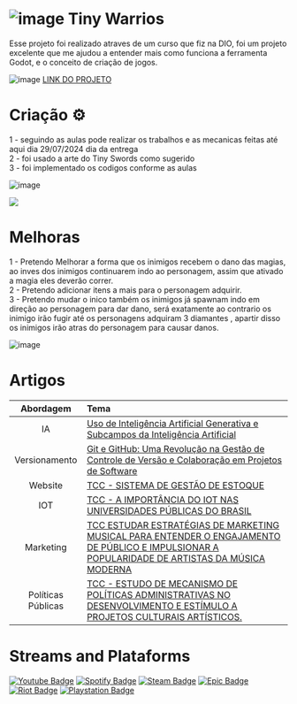 # ![image](https://github.com/user-attachments/assets/18ecdbb4-f33a-4734-b48a-2ab2ff2fe5bb) Tiny Warrios
Esse projeto foi realizado atraves de um curso que fiz na DIO, foi um projeto excelente que me ajudou a entender mais como funciona a ferramenta Godot, e o conceito de criação de jogos.


![image](https://github.com/user-attachments/assets/b6d0b8df-2adf-4436-a2e5-a3066c6b31d5)
[LINK DO PROJETO](https://drive.google.com/drive/folders/1mH2IEOpZqOnCj5rL-fB4Nzaba9-9-uS8?usp=drive_link)


# Criação ⚙️
1 - seguindo as aulas pode realizar os trabalhos e as mecanicas feitas até aqui dia 29/07/2024 dia da entrega</br>
2 - foi usado a arte do Tiny Swords como sugerido</br>
3 - foi implementado os codigos conforme as aulas </br>

![image](https://github.com/user-attachments/assets/c9ab82e1-9772-48aa-ab6e-12747c71d5d5)

<img src="https://img.itch.zone/aW1nLzEwNDgzNjUzLmdpZg==/original/00Nbow.gif" loading="lazy">

# Melhoras

1 - Pretendo Melhorar a forma que os inimigos recebem o dano das magias, ao inves dos inimigos continuarem indo ao personagem, assim que ativado a magia eles deverão correr.</br>
2 - Pretendo adicionar itens a mais para o personagem adquirir.</br>
3 - Pretendo mudar o inico também os inimigos já spawnam indo em direção ao personagem para dar dano, será exatamente ao contrario os inimigo irão fugir até os personagens adquiram 3 diamantes , apartir disso os inimigos irão atras do personagem para causar danos.</br>    


![image](https://github.com/user-attachments/assets/a4856002-c061-4eae-afa2-6c78da369c39)

# Artigos
|Abordagem| Tema |
| :---: | :--- |
|IA | [Uso de Inteligência Artificial Generativa e Subcampos da Inteligência Artificial](https://web.dio.me/articles/uso-de-inteligencia-artificial-generativa-e-subcampos-da-inteligencia-artificial?back=%2Farticles&page=1&order=oldest)|
|Versionamento | [Git e GitHub: Uma Revolução na Gestão de Controle de Versão e Colaboração em Projetos de Software](https://web.dio.me/articles/git-e-github-uma-revolucao-na-gestao-de-controle-de-versao-e-colaboracao-em-projetos-de-software?back=%2Farticles&page=1&order=oldest)|
| Website | [TCC - SISTEMA DE GESTÃO DE ESTOQUE](https://drive.google.com/file/d/1S0DZXFBBRxz5RBClipry3m09z6Ulmg2I/view?usp=drive_link)  |
| IOT  | [TCC - A IMPORTÂNCIA DO IOT NAS UNIVERSIDADES PÚBLICAS DO BRASIL](https://drive.google.com/file/d/11NZd7e0KB0SjfEnLEDpeBa8KHZuvzr_E/view?usp=drive_link)|
| Marketing  | [TCC ESTUDAR ESTRATÉGIAS DE MARKETING MUSICAL PARA ENTENDER O ENGAJAMENTO DE PÚBLICO E IMPULSIONAR A POPULARIDADE DE ARTISTAS DA MÚSICA MODERNA](https://drive.google.com/file/d/1CHjDgAjMuxrMu9f_dHNLbY0wETFfasxA/view?usp=drive_link)|
| Políticas Públicas  | [TCC - ESTUDO DE MECANISMO DE POLÍTICAS ADMINISTRATIVAS NO DESENVOLVIMENTO E ESTÍMULO A PROJETOS CULTURAIS ARTÍSTICOS.](https://drive.google.com/file/d/1O7dRXKCvKa3BowKCxDbje8H8cgnfNTfZ/view?usp=drive_link)


# Streams and Plataforms
[![Youtube Badge](https://img.shields.io/badge/YouTube-FF0000?style=for-the-badge&logo=youtube&logoColor=white)](https://www.youtube.com/@ParadgmaTV/videos)
[![Spotify Badge](https://img.shields.io/badge/Spotify-1ED760?&style=for-the-badge&logo=spotify&logoColor=white)]()
[![Steam Badge](    https://img.shields.io/badge/Steam-000000?style=for-the-badge&logo=steam&logoColor=white)](https://steamcommunity.com/id/darlonqueiroz/)
[![ Epic Badge](https://img.shields.io/badge/Epic%20Games-313131?style=for-the-badge&logo=Epic%20Games&logoColor=white)]()
[![Riot Badge](https://img.shields.io/badge/Riot_Games-D32936?style=for-the-badge&logo=riot-games&logoColor=white)]()
[![Playstation Badge](https://img.shields.io/badge/PlayStation-003791?style=for-the-badge&logo=playstation&logoColor=white)]()


